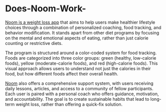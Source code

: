 # Does-Noom-Work-

[Noom is a weight loss app](https://www.offerplox.com/weight-loss/noom-weight-loss-reviews/) that aims to help users make healthier lifestyle choices through a combination of personalized coaching, food tracking, and behavior modification. It stands apart from other diet programs by focusing on the mental and emotional aspects of eating, rather than just calorie counting or restrictive diets.

The program is structured around a color-coded system for food tracking. Foods are categorized into three color groups: green (healthy, low-calorie foods), yellow (moderate-calorie foods), and red (high-calorie foods). This visual approach allows users to understand not just the calories in their food, but how different foods affect their overall health.

[Noom](https://www.offerplox.com/weight-loss/noom-weight-loss-reviews/) also offers a comprehensive support system, with users receiving daily lessons, articles, and access to a community of fellow participants. Each user is paired with a personal coach who offers guidance, motivation, and accountability. The goal is to create sustainable habits that lead to long-term weight loss, rather than offering a quick-fix solution.


